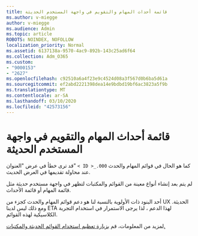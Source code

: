 ```yaml
---
title: قائمة أحداث المهام والتقويم في واجهة المستخدم الحديثة
ms.author: v-miegge
author: v-miegge
ms.audience: Admin
ms.topic: article
ROBOTS: NOINDEX, NOFOLLOW
localization_priority: Normal
ms.assetid: 6137138a-9570-4ac9-892b-143c25ad6f64
ms.collection: Adm_O365
ms.custom:
- "9000153"
- "2627"
ms.openlocfilehash: c92510a6a4f23e9c4524d08a3f567d0b6ba5d61a
ms.sourcegitcommit: ef2abd2221398dea14e9bdbd19bf6ac3823a5f9b
ms.translationtype: MT
ms.contentlocale: ar-SA
ms.lasthandoff: 03/10/2020
ms.locfileid: "42573156"
---
```

# <a name="task-and-calendar-event-list-in-modern-ui"></a>قائمة أحداث المهام والتقويم في واجهة المستخدم الحديثة

قد ترى خطأ في عرض "العنوان" `< ID >_.000` كما هو الحال في قوائم المهام والحدث عند محاولة تقديمها في العرض الحديث.

لم يتم بعد إنشاء أنواع معينة من القوائم والمكتبات لتظهر في واجهة مستخدم حديثة مثل قائمة المهام أو قائمة الأحداث.

أحد البنود ذات الأولوية بالنسبة لنا هو دعم قوائم المهام والحدث كجزء من UX الحديثة. ومع ذلك ليس لدينا ETA لهذا الدعم ، لذا يرجى الاستمرار في استخدام التجربة الكلاسيكية لهذه القوائم.

لمزيد من المعلومات، قم [بزيارة تعظيم استخدام القوائم الحديثة والمكتبات.](https://docs.microsoft.com/sharepoint/dev/transform/modernize-userinterface-lists-and-libraries)
